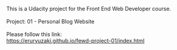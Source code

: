 This is a Udacity project for the Front End Web Developer course.
<br><br>
Project: 01 - Personal Blog Website
<br><br>
Please follow this link:
<br>
https://eruryuzaki.github.io/fewd-project-01/index.html
